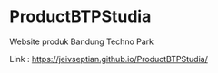 # ProductBTPStudia

Website produk Bandung Techno Park


Link : https://jeivseptian.github.io/ProductBTPStudia/
